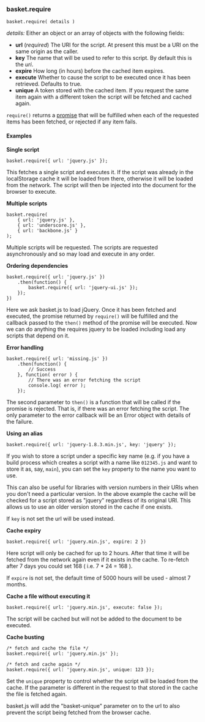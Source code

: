 ### basket.require

`basket.require( details )`

*details:* Either an object or an array of objects with the following fields:


* **url** (*required*) The URI for the script. At present this must be a URI on the same origin as the caller.
* **key** The name that will be used to refer to this script. By default this is the *uri*.
* **expire** How long (in hours) before the cached item expires.
* **execute** Whether to cause the script to be executed once it has been retrieved. Defaults to true.
* **unique** A token stored with the cached item. If you request the same item again with a different token the script will be fetched and cached again.

`require()` returns a [promise](http://wiki.commonjs.org/wiki/Promises/A) that will be fulfilled when each of the requested items has been fetched, or rejected if any item fails.

#### Examples

**Single script**

	basket.require({ url: 'jquery.js' });

This fetches a single script and executes it. If the script was already in the localStorage cache it will be loaded from there, otherwise it will be loaded from the network. The script will then be injected into the document for the browser to execute.

**Multiple scripts**

	basket.require(
		{ url: 'jquery.js' },
		{ url: 'underscore.js' },
		{ url: 'backbone.js' }
	);

Multiple scripts will be requested. The scripts are requested asynchronously and so may load and execute in any order.

**Ordering dependencies**

	basket.require({ url: 'jquery.js' })
		.then(function() {
			basket.require({ url: 'jquery-ui.js' });
		});
	})

Here we ask basket.js to load jQuery. Once it has been fetched and executed, the promise returned by `require()` will be fulfilled and the callback passed to the `then()` method of the promise will be executed. Now we can do anything the requires jquery to be loaded including load any scripts that depend on it.

**Error handling**

	basket.require({ url: 'missing.js' })
		.then(function() {
			// Success
		}, function( error ) {
			// There was an error fetching the script
			console.log( error );
		});

The second parameter to `then()` is a function that will be called if the promise is rejected. That is, if there was an error fetching the script. The only parameter to the error callback will be an Error object with details of the failure.

**Using an alias**

	basket.require({ url: 'jquery-1.8.3.min.js', key: 'jquery' });

If you wish to store a script under a specific key name (e.g. if you have a build process which creates a script with a name like `012345.js` and want to store it as, say, `main`), you can set the `key` property to the name you want to use.

This can also be useful for libraries with version numbers in their URIs when you don't need a particular version. In the above example the cache will be checked for a script stored as "jquery" regardless of its original URI. This allows us to use an older version stored in the cache if one exists.

If `key` is not set the url will be used instead.

**Cache expiry**

	basket.require({ url: 'jquery.min.js', expire: 2 })

Here script will only be cached for up to 2 hours. After that time it will be fetched from the network again even if it exists in the cache. To re-fetch after 7 days you could set 168 ( i.e. 7 * 24 = 168 ).

If `expire` is not set, the default time of 5000 hours will be used - almost 7 months.

**Cache a file without executing it**

	basket.require({ url: 'jquery.min.js', execute: false });

The script will be cached but will not be added to the document to be executed.

**Cache busting**

	/* fetch and cache the file */
	basket.require({ url: 'jquery.min.js' });

	/* fetch and cache again */
	basket.require({ url: 'jquery.min.js', unique: 123 });

Set the `unique` property to control whether the script will be loaded from the cache. If the parameter is different in the request to that stored in the cache the file is fetched again.

basket.js will add the "basket-unique" parameter on to the url to also prevent the script being fetched from the browser cache.
